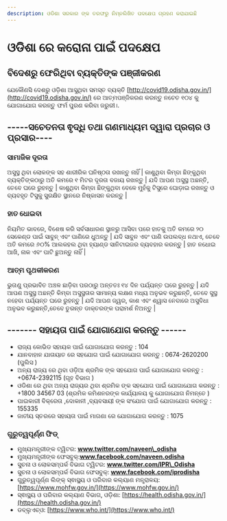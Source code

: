 ```yaml
---
description: ଓଡିଶା ସରକାର ଙ୍କ ତରଫରୁ ନିମ୍ନଲିଖିତ ପଦକ୍ଷେପ ଗ୍ରହଣ କରାଯାଇଛି
---
```


# ଓଡିଶା ରେ କରୋନା ପାଇଁ ପଦକ୍ଷେପ

## ବିଦେଶରୁ ଫେରିଥିବା ବ୍ୟକ୍ତିଙ୍କ ପଞ୍ଜୀକରଣ

ଯେକୌଣସି ଦେଶରୁ ଓଡ଼ିଶା ଆସୁଥିବା ସମସ୍ତ ବ୍ୟକ୍ତି [http://covid19.odisha.gov.in/](http://covid19.odisha.gov.in/) ରେ ଆତ୍ମପଞ୍ଜିକରଣ କରନ୍ତୁ ନଚେତ ୧୦୪ କୁ ଯୋଗାଯୋଗ କରନ୍ତୁ ଫର୍ମ ପୁରଣ କରିବା ଜରୁରୀ।.

## -----ସଚେତନତା ଵୃଦ୍ଧି ତଥା ଗଣମାଧ୍ୟମ ଦ୍ୱାରା ପ୍ରଚାର ଓ ପ୍ରସାର----

### ସାମାଜିକ ଦୂରତା

ଅସୁସ୍ଥ ଥିବା ଲୋକଙ୍କ ସହ ଶାରୀରିକ ଘନିଷ୍ଠତା ରଖନ୍ତୁ ନାହିଁ \| କାଶୁଥିବା କିମ୍ବା ଛିଙ୍କୁଥିବା ବ୍ୟକ୍ତିଙ୍କଠାରୁ ଅତି କମରେ ୧ ମିଟର ଦୂରତା ବଜାୟ ରଖନ୍ତୁ \| ଯଦି ଆପଣ ଅସୁସ୍ଥ ଅଛନ୍ତି, ତେବେ ଘରେ ରୁହନ୍ତୁ \| କାଶୁଥିବା କିମ୍ବା ଛିଙ୍କୁଥିବା ବେଳେ ମୁହଁକୁ ଟିସୁରେ ଘୋଡ଼ାଇ ରଖନ୍ତୁ ଓ ବ୍ୟବହୃତ ଟିସୁକୁ ସୁରକ୍ଷିତ ସ୍ଥାନରେ ନିଷ୍କାସନ କରନ୍ତୁ \|

### ହାତ ଧୋଇବା

ନିୟମିତ ଭାବରେ, ବିଶେଷ କରି ସର୍ବସାଧାରଣ ସ୍ଥାନରୁ ଆସିବା ପରେ ହାତକୁ ଅତି କମରେ ୨୦ ସେକେଣ୍ଡ ପାଇଁ ସାବୁନ୍ ଏବଂ ପାଣିରେ ଧୁଅନ୍ତୁ \| ଯଦି ସାବୁନ ଏବଂ ପାଣି ଉପଲବ୍ଧ ନଥାଏ, ତେବେ ଅତି କମରେ ୬୦% ଆଲକହଲ ଥିବା ହ୍ୟାଣ୍ଡ ସାନିଟାଇଜର ବ୍ୟବହାର କରନ୍ତୁ \| ହାତ ନଧୋଇ ଆଖି, ନାକ ଏବଂ ପାଟି ଛୁଅନ୍ତୁ ନାହିଁ \|

### **ଆତ୍ମ ପୃଥକୀକରଣ**

ଭୁତାଣୁ ପ୍ରଭାବିତ ଅଞ୍ଚଳ ଛାଡ଼ିବା ପରଠାରୁ ଅନ୍ତତଃ ୧୪ ଦିନ ପର୍ଯ୍ୟନ୍ତ ଘରେ ରୁହନ୍ତୁ \| ଯଦି ଆପଣ ଅସୁସ୍ଥ ଅଛନ୍ତି କିମ୍ବା ଅସୁସ୍ଥତାର ସାମାନ୍ୟ ଲକ୍ଷଣ ମଧ୍ୟ ଅନୁଭବ କରୁଛନ୍ତି, ତେବେ ସୁସ୍ଥ ନହେବା ପର୍ଯ୍ୟନ୍ତ ଘରେ ରୁହନ୍ତୁ \| ଯଦି ଆପଣ ଜ୍ୱର, କାଶ ଏବଂ ଶ୍ୱାସ ନେବାରେ ଅସୁବିଧା ଅନୁଭବ କରୁଛନ୍ତି,ତେବେ ତୁରନ୍ତ ଡାକ୍ତରଙ୍କ ପରାମର୍ଶ ନିଅନ୍ତୁ \|

## ------- ସହାୟତା ପାଇଁ ଯୋଗାଯୋଗ କରନ୍ତୁ ------

* ରାଜ୍ୟ କୋଭିଡ ସହାୟକ ପାଇଁ ଯୋଗାଯୋଗ କରନ୍ତୁ : 104
* ଯାନବାହାନ ଯାତାୟାତ ରେ ସହଯୋଗ ପାଇଁ ଯୋଗାଯୋଗ କରନ୍ତୁ : 0674-2620200 \(ପୁଲିସ \)
* ଅନ୍ୟ ରାଜ୍ୟ ରେ ଥିବା ଓଡ଼ିଆ ଶ୍ରମିକ ଙ୍କ ସହଯୋଗ ପାଇଁ ଯୋଗାଯୋଗ କରନ୍ତୁ : +0674-2392115 \(ଗୃହ ବିଭାଗ \)
* ଓଡିଶା ରେ ଥିବା ଅନ୍ୟ ରାଜ୍ୟର ଥିବା ଶ୍ରମିକ ଙ୍କ ସହଯୋଗ ପାଇଁ ଯୋଗାଯୋଗ କରନ୍ତୁ : +1800 34567 03 \(ଶ୍ରମିକ କମିଶନରଙ୍କ କାର୍ଯ୍ୟାଳୟ କୁ ଯୋଗାଯୋଗ ନିମନ୍ତେ \)
* ପାଇକାରୀ ବିକ୍ରେତା ,ଦୋକାନୀ ,ବ୍ୟବସାୟୀ ଙ୍କ ସଂଯୋଗ ପାଇଁ ଯୋଗାଯୋଗ କରନ୍ତୁ : 155335
* ଜାତୀୟ ସ୍ତରରେ ସହାୟତା ପାଇଁ ମାଗଣା ରେ ଯୋଗାଯୋଗ କରନ୍ତୁ : 1075

### ଗୁରୁତ୍ୱପୂର୍ଣ୍ଣ ଫିଡ୍

* ମୁଖ୍ୟମନ୍ତ୍ରୀଙ୍କ ଟ୍ୱିଟର: **www.twitter.com/naveen\_odisha**
*  ମୁଖ୍ୟମନ୍ତ୍ରୀଙ୍କ ଫେସବୁକ୍:**www.facebook.com/naveen.odisha** 
* ସୁଚନା ଓ ଲୋକସମ୍ପର୍କ ବିଭାଗ ଟ୍ୱିଟର: **www.twitter.com/IPR\_Odisha** 
* ସୁଚନା ଓ ଲୋକସମ୍ପର୍କ ବିଭାଗ ଫେସବୁକ୍: **www.facebook.com/iprodisha** 
* ଗୁରୁତ୍ୱପୂର୍ଣ୍ଣ ଲିଙ୍କ୍ ସ୍ଵାସ୍ଥ୍ୟ ଓ ପରିବାର କଲ୍ୟାଣ ମନ୍ତ୍ରାଳୟ: [https://www.mohfw.gov.in/](https://www.mohfw.gov.in/) 
* ସ୍ଵାସ୍ଥ୍ୟ ଓ ପରିବାର କଲ୍ୟାଣ ବିଭାଗ, ଓଡ଼ିଶା: [https://health.odisha.gov.in/](https://health.odisha.gov.in/) 
* ଡବ୍ଲୁଏଚ୍ଓ: [https://www.who.int/](https://www.who.int/)

